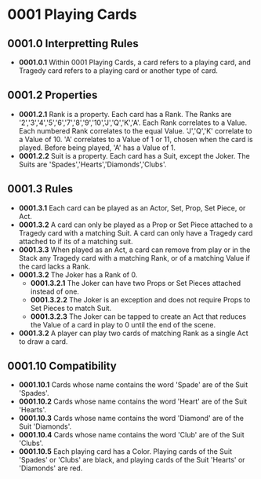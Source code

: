# 0001 Playing Cards

## 0001.0 Interpretting Rules
* **0001.0.1** Within 0001 Playing Cards, a card refers to a playing card, and Tragedy card refers to a playing card or another type of card. 

## 0001.2 Properties
* **0001.2.1** Rank is a property.  Each card has a Rank.  The Ranks are '2','3','4','5','6','7','8','9','10','J','Q','K','A'.  Each Rank correlates to a Value.  Each numbered Rank correlates to the equal Value.  'J','Q','K' correlate to a Value of 10.  'A' correlates to a Value of 1 or 11, chosen when the card is played.  Before being played, 'A' has a Value of 1.
* **0001.2.2** Suit is a property.  Each card has a Suit, except the Joker.  The Suits are 'Spades','Hearts','Diamonds','Clubs'.

## 0001.3 Rules
* **0001.3.1** Each card can be played as an Actor, Set, Prop, Set Piece, or Act.
* **0001.3.2** A card can only be played as a Prop or Set Piece attached to a Tragedy card with a matching Suit.  A card can only have a Tragedy card attached to if its of a matching suit.
* **0001.3.3** When played as an Act, a card can remove from play or in the Stack any Tragedy card with a matching Rank, or of a matching Value if the card lacks a Rank.
* **0001.3.2** The Joker has a Rank of 0.  
    * **0001.3.2.1** The Joker can have two Props or Set Pieces attached instead of one.  
    * **0001.3.2.2** The Joker is an exception and does not require Props to Set Pieces to match Suit.
    * **0001.3.2.3** The Joker can be tapped to create an Act that reduces the Value of a card in play to 0 until the end of the scene.
* **0001.3.2** A player can play two cards of matching Rank as a single Act to draw a card.

## 0001.10 Compatibility
* **0001.10.1** Cards whose name contains the word 'Spade' are of the Suit 'Spades'.
* **0001.10.2** Cards whose name contains the word 'Heart' are of the Suit 'Hearts'.
* **0001.10.3** Cards whose name contains the word 'Diamond' are of the Suit 'Diamonds'.
* **0001.10.4** Cards whose name contains the word 'Club' are of the Suit 'Clubs'.
* **0001.10.5** Each playing card has a Color.  Playing cards of the Suit 'Spades' or 'Clubs' are black, and playing cards of the Suit 'Hearts' or 'Diamonds' are red.
